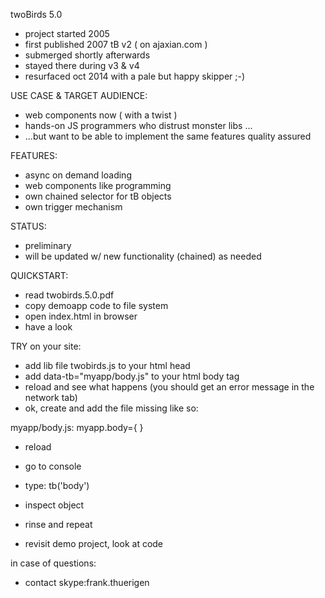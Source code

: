 twoBirds 5.0

- project started 2005
- first published 2007 tB v2 ( on ajaxian.com )
- submerged shortly afterwards
- stayed there during v3 & v4
- resurfaced oct 2014 with a pale but happy skipper ;-)

USE CASE & TARGET AUDIENCE: 
- web components now ( with a twist )
- hands-on JS programmers who distrust monster libs ...
- ...but want to be able to implement the same features quality assured

FEATURES:
- async on demand loading
- web components like programming
- own chained selector for tB objects
- own trigger mechanism

STATUS:
- preliminary
- will be updated w/ new functionality (chained) as needed

QUICKSTART:
- read twobirds.5.0.pdf
- copy demoapp code to file system
- open index.html in browser
- have a look

TRY on your site:
- add lib file twobirds.js to your html head
- add data-tb="myapp/body.js" to your html body tag
- reload and see what happens (you should get an error message in the network tab)
- ok, create and add the file missing like so:

myapp/body.js:
myapp.body={
}

- reload
- go to console
- type:
tb('body')
- inspect object
- rinse and repeat

- revisit demo project, look at code

in case of questions:
- contact skype:frank.thuerigen

